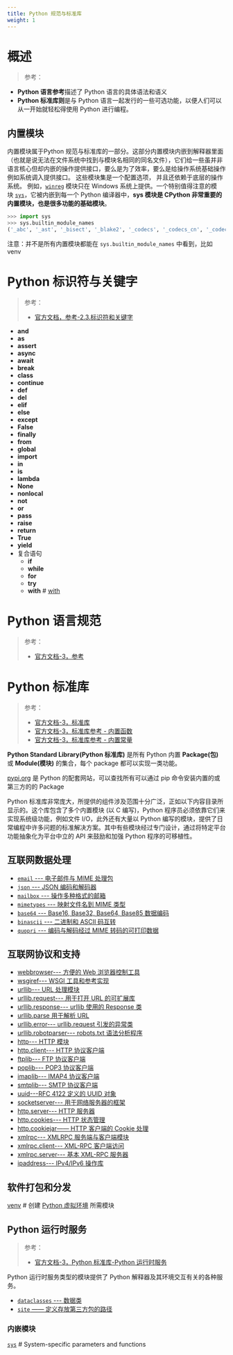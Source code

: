 ```yaml
---
title: Python 规范与标准库
weight: 1
---
```


# 概述

> 参考：

- **Python 语言参考**描述了 Python 语言的具体语法和语义
- **Python 标准库则**是与 Python 语言一起发行的一些可选功能，以便人们可以从一开始就轻松得使用 Python 进行编程。

## 内置模块

内置模块属于Python 规范与标准库的一部分。这部分内置模块内嵌到解释器里面（也就是说无法在文件系统中找到与模块名相同的同名文件），它们给一些虽并非语言核心但却内嵌的操作提供接口，要么是为了效率，要么是给操作系统基础操作例如系统调入提供接口。 这些模块集是一个配置选项， 并且还依赖于底层的操作系统。 例如，[`winreg`](https://docs.python.org/zh-cn/3/library/winreg.html#module-winreg "winreg: Routines and objects for manipulating the Windows registry. (Windows)") 模块只在 Windows 系统上提供。一个特别值得注意的模块 [`sys`](https://docs.python.org/zh-cn/3/library/sys.html#module-sys "sys: Access system-specific parameters and functions.")，它被内嵌到每一个 Python 编译器中，**sys 模块是 CPython 非常重要的内置模块，也是很多功能的基础模块**。

```python
>>> import sys
>>> sys.builtin_module_names
('_abc', '_ast', '_bisect', '_blake2', '_codecs', '_codecs_cn', '_codecs_hk', '_codecs_iso2022', '_codecs_jp', '_codecs_kr', '_codecs_tw', '_collections', '_contextvars', '_csv', '_datetime', '_functools', '_heapq', '_imp', '_io', '_json', '_locale', '_lsprof', '_md5', '_multibytecodec', '_opcode', '_operator', '_pickle', '_random', '_sha1', '_sha256', '_sha3', '_sha512', '_signal', '_sre', '_stat', '_statistics', '_string', '_struct', '_symtable', '_thread', '_tracemalloc', '_warnings', '_weakref', '_winapi', '_xxsubinterpreters', 'array', 'atexit', 'audioop', 'binascii', 'builtins', 'cmath', 'errno', 'faulthandler', 'gc', 'itertools', 'marshal', 'math', 'mmap', 'msvcrt', 'nt', 'sys', 'time', 'winreg', 'xxsubtype', 'zlib')
```

注意：并不是所有内置模块都能在 `sys.builtin_module_names` 中看到，比如 venv

# Python 标识符与关键字

> 参考：
>
> - [官方文档，参考-2.3.标识符和关键字](https://docs.python.org/3/reference/lexical_analysis.html#identifiers)

- **and**
- **as**
- **assert**
- **async**
- **await**
- **break**
- **class**
- **continue**
- **def**
- **del**
- **elif**
- **else**
- **except**
- **False**
- **finally**
- **from**
- **global**
- **import**
- **in**
- **is**
- **lambda**
- **None**
- **nonlocal**
- **not**
- **or**
- **pass**
- **raise**
- **return**
- **True**
- **yield**
- 复合语句
  - **if**
  - **while**
  - **for**
  - **try**
  - **with** # [with](/docs/2.编程/高级编程语言/Python/Python%20规范与标准库/Control%20structure.md#with)

# Python 语言规范

> 参考：
>
> - [官方文档-3，参考](https://docs.python.org/3/reference/index.html)

# Python 标准库

> 参考：
>
> - [官方文档-3，标准库](https://docs.python.org/3/library/index.html)
> - [官方文档-3，标准库参考 - 内置函数](https://docs.python.org/3/library/functions.html)
> - [官方文档-3，标准库参考 - 内置常量](https://docs.python.org/3/library/constants.html)

**Python Standard Library(Python 标准库)** 是所有 Python 内置 **Package(包)** 或 **Module(模块)** 的集合，每个 package 都可以实现一类功能。

[pypi.org](https://pypi.org/) 是 Python 的配套网站，可以查找所有可以通过 pip 命令安装内置的或第三方的的 Package

Python 标准库非常庞大，所提供的组件涉及范围十分广泛，正如以下内容目录所显示的。这个库包含了多个内置模块 (以 C 编写)，Python 程序员必须依靠它们来实现系统级功能，例如文件 I/O，此外还有大量以 Python 编写的模块，提供了日常编程中许多问题的标准解决方案。其中有些模块经过专门设计，通过将特定平台功能抽象化为平台中立的 API 来鼓励和加强 Python 程序的可移植性。

## 互联网数据处理

- [`email` --- 电子邮件与 MIME 处理包](https://docs.python.org/zh-cn/3/library/email.html)
- [`json` --- JSON 编码和解码器](https://docs.python.org/zh-cn/3/library/json.html)
- [`mailbox` --- 操作多种格式的邮箱](https://docs.python.org/zh-cn/3/library/mailbox.html)
- [`mimetypes` --- 映射文件名到 MIME 类型](https://docs.python.org/zh-cn/3/library/mimetypes.html)
- [`base64` --- Base16, Base32, Base64, Base85 数据编码](https://docs.python.org/zh-cn/3/library/base64.html)
- [`binascii` --- 二进制和 ASCII 码互转](https://docs.python.org/zh-cn/3/library/binascii.html)
- [`quopri` --- 编码与解码经过 MIME 转码的可打印数据](https://docs.python.org/zh-cn/3/library/quopri.html)

## 互联网协议和支持

- [webbrowser--- 方便的 Web 浏览器控制工具](https://docs.python.org/zh-cn/3/library/webbrowser.html)
- [wsgiref--- WSGI 工具和参考实现](https://docs.python.org/zh-cn/3/library/wsgiref.html)
- [urllib--- URL 处理模块](https://docs.python.org/zh-cn/3/library/urllib.html)
- [urllib.request--- 用于打开 URL 的可扩展库](https://docs.python.org/zh-cn/3/library/urllib.request.html)
- [urllib.response--- urllib 使用的 Response 类](https://docs.python.org/zh-cn/3/library/urllib.request.html#module-urllib.response)
- [urllib.parse 用于解析 URL](https://docs.python.org/zh-cn/3/library/urllib.parse.html)
- [urllib.error--- urllib.request 引发的异常类](https://docs.python.org/zh-cn/3/library/urllib.error.html)
- [urllib.robotparser--- robots.txt 语法分析程序](https://docs.python.org/zh-cn/3/library/urllib.robotparser.html)
- [http--- HTTP 模块](https://docs.python.org/zh-cn/3/library/http.html)
- [http.client--- HTTP 协议客户端](https://docs.python.org/zh-cn/3/library/http.client.html)
- [ftplib--- FTP 协议客户端](https://docs.python.org/zh-cn/3/library/ftplib.html)
- [poplib--- POP3 协议客户端](https://docs.python.org/zh-cn/3/library/poplib.html)
- [imaplib--- IMAP4 协议客户端](https://docs.python.org/zh-cn/3/library/imaplib.html)
- [smtplib--- SMTP 协议客户端](https://docs.python.org/zh-cn/3/library/smtplib.html)
- [uuid---RFC 4122 定义的 UUID 对象](https://docs.python.org/zh-cn/3/library/uuid.html)
- [socketserver--- 用于网络服务器的框架](https://docs.python.org/zh-cn/3/library/socketserver.html)
- [http.server--- HTTP 服务器](https://docs.python.org/zh-cn/3/library/http.server.html)
- [http.cookies--- HTTP 状态管理](https://docs.python.org/zh-cn/3/library/http.cookies.html)
- [http.cookiejar—— HTTP 客户端的 Cookie 处理](https://docs.python.org/zh-cn/3/library/http.cookiejar.html)
- [xmlrpc--- XMLRPC 服务端与客户端模块](https://docs.python.org/zh-cn/3/library/xmlrpc.html)
- [xmlrpc.client--- XML-RPC 客户端访问](https://docs.python.org/zh-cn/3/library/xmlrpc.client.html)
- [xmlrpc.server--- 基本 XML-RPC 服务器](https://docs.python.org/zh-cn/3/library/xmlrpc.server.html)
- [ipaddress--- IPv4/IPv6 操作库](https://docs.python.org/zh-cn/3/library/ipaddress.html)

## 软件打包和分发

[venv](https://docs.python.org/zh-cn/3/library/venv.html) # 创建 [Python 虚拟环境](/docs/2.编程/高级编程语言/Python/Python%20环境安装与使用/Python%20虚拟环境.md) 所需模块

## Python 运行时服务

> 参考：
>
> - [官方文档-3，Python 标准库-Python 运行时服务](https://docs.python.org/3/library/python.html)

Python 运行时服务类型的模块提供了 Python 解释器及其环境交互有关的各种服务。

- [`dataclasses` --- 数据类](https://docs.python.org/zh-cn/3/library/dataclasses.html)
- [`site` —— 定义存放第三方包的路径](https://docs.python.org/zh-cn/3/library/site.html)

### 内嵌模块

[`sys`](https://docs.python.org/3/library/sys.html) # System-specific parameters and functions
